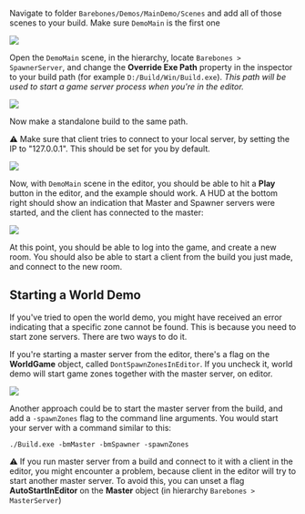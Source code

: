 Navigate to folder `Barebones/Demos/MainDemo/Scenes` and add all of those scenes to your build.
Make sure `DemoMain` is the first one

![](http://i.imgur.com/kXHUGbY.png)

Open the `DemoMain` scene, in the hierarchy, locate `Barebones >  SpawnerServer`, and change the **Override Exe Path** property in the inspector to your build path (for example `D:/Build/Win/Build.exe`). _This path will be used to start a game server process when you're in the editor._

![](http://i.imgur.com/D6vJmMs.png)

Now make a standalone build to the same path.

:warning: Make sure that client tries to connect to your local server, by setting the IP to "127.0.0.1". This should be set for you by default.

![](http://i.imgur.com/SH69SLE.png)

Now, with `DemoMain` scene in the editor, you should be able to hit a **Play** button in the editor, and the example should work. A HUD at the bottom right should show an indication that Master and Spawner servers were started, and the client has connected to the master:

![](http://i.imgur.com/xw8xZ31.png)

At this point, you should be able to log into the game, and create a new room. You should also be able to start a client from the build you just made, and connect to the new room.

## Starting a World Demo

If you've tried to open the world demo, you might have received an error indicating that a specific zone cannot be found. This is because you need to start zone servers. There are two ways to do it.

If you're starting a master server from the editor, there's a flag on the **WorldGame** object, called `DontSpawnZonesInEditor`. If you uncheck it, world demo will start game zones together with the master server, on editor.

![](http://i.imgur.com/VFpneJ0.png)

Another approach could be to start the master server from the build, and add a `-spawnZones` flag to the command line arguments. You would start your server with a command similar to this:

`./Build.exe -bmMaster -bmSpawner -spawnZones`

:warning: If you run master server from a build and connect to it with a client in the editor, you might encounter a problem, because client in the editor will try to start another master server. To avoid this, you can unset a flag **AutoStartInEditor** on the **Master** object (in hierarchy `Barebones > MasterServer`)
